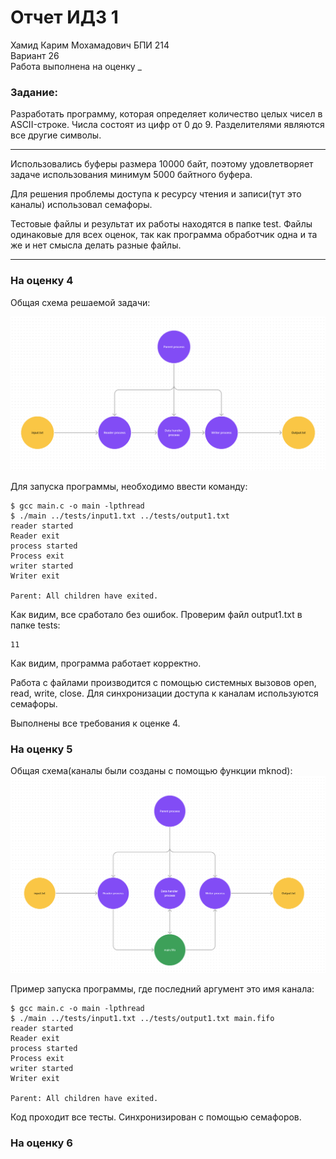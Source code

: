 # Отчет ИДЗ 1
Хамид Карим Мохамадович БПИ 214 \
Вариант 26 \
Работа выполнена на оценку _
### Задание: 
Разработать программу, которая определяет количество целых чисел в ASCII-строке. Числа состоят из цифр от 0 до 9. Разделителями являются все другие символы.

---- 
Использовались буферы размера 10000 байт, поэтому удовлетворяет задаче использования минимум 5000 байтного буфера.

Для решения проблемы доступа к ресурсу чтения и записи(тут это каналы) использовал семафоры.

Тестовые файлы и результат их работы находятся в папке test. Файлы одинаковые для всех оценок, так как программа обработчик одна и та же и нет смысла делать разные файлы.

----

### На оценку 4
Общая схема решаемой задачи: 

![](diagram.png)


Для запуска программы, необходимо ввести команду: 
```shell
$ gcc main.c -o main -lpthread
$ ./main ../tests/input1.txt ../tests/output1.txt
reader started
Reader exit
process started
Process exit
writer started
Writer exit

Parent: All children have exited.
```
Как видим, все сработало без ошибок. Проверим файл output1.txt в папке tests:
```shell
11
```
Как видим, программа работает корректно. 

Работа с файлами производится с помощью системных вызовов open, read, write, close. Для синхронизации доступа к каналам используются семафоры.

Выполнены все требования к оценке 4.

### На оценку 5
Общая схема(каналы были созданы с помощью функции mknod): 
![](diagram2.png)

Пример запуска программы, где последний аргумент это имя канала:
```shell
$ gcc main.c -o main -lpthread
$ ./main ../tests/input1.txt ../tests/output1.txt main.fifo
reader started
Reader exit
process started
Process exit
writer started
Writer exit

Parent: All children have exited.
```
Код проходит все тесты. Синхронизирован с помощью семафоров.

### На оценку 6